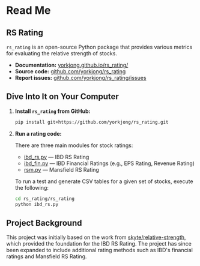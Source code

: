 # Read Me
## RS Rating
`rs_rating` is an open-source Python package that provides various metrics for evaluating the relative strength of stocks.

- **Documentation:** [yorkjong.github.io/rs_rating/](https://yorkjong.github.io/rs_rating/)
- **Source code:** [github.com/yorkjong/rs_rating](https://github.com/yorkjong/rs_rating)
- **Report issues:** [github.com/yorkjong/rs_rating/issues](https://github.com/yorkjong/rs_rating/issues)

## Dive Into It on Your Computer

1. **Install `rs_rating` from GitHub:**

    ```bash
    pip install git+https://github.com/yorkjong/rs_rating.git
    ```

2. **Run a rating code:**

    There are three main modules for stock ratings:

    - [ibd_rs.py](https://github.com/yorkjong/rs_rating/blob/main/rs_rating/ibd_rs.py) — IBD RS Rating
    - [ibd_fin.py](https://github.com/yorkjong/rs_rating/blob/main/rs_rating/ibd_fin.py) — IBD Financial Ratings (e.g., EPS Rating, Revenue Rating)
    - [rsm.py](https://github.com/yorkjong/rs_rating/blob/main/rs_rating/rsm.py) — Mansfield RS Rating

    To run a test and generate CSV tables for a given set of stocks, execute the following:

    ```bash
    cd rs_rating/rs_rating
    python ibd_rs.py
    ```

## Project Background

This project was initially based on the work from [skyte/relative-strength](https://github.com/skyte/relative-strength), which provided the foundation for the IBD RS Rating. The project has since been expanded to include additional rating methods such as IBD's financial ratings and Mansfield RS Rating.

